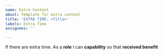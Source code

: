 ```yaml
---
name: Extra Content
about: Template for extra content
title: 'EXTRA TIME: <Title>'
labels: Extra Time
assignees: ''

---
```


If there are extra time.
As a **role** I can **capability** so that **received benefit**
